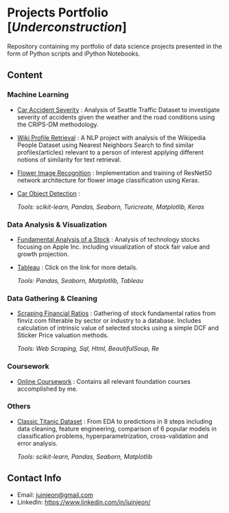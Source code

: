 # Projects Portfolio [_Underconstruction_]
Repository containing my portfolio of data science projects presented in the form of Python scripts and iPython Notebooks. <br> 

## Content

### Machine Learning
- [Car Accident Severity](https://github.com/jjuinni/Portfolio/blob/master/Car_accident_severity_ibmcapstone.ipynb) : Analysis of Seattle Traffic Dataset to investigate severity of accidents given the weather and the road conditions using the CRIPS-DM methodology. 
- [Wiki Profile Retrieval](https://github.com/jjuinni/Portfolio/blob/master/Retrieving%20Similar%20Profiles.ipynb) : A NLP project with analysis of the Wikipedia People Dataset using Nearest Neighbors Search to find similar profiles(articles) relevant to a person of interest applying different notions of similarity for text retrieval.
- [Flower Image Recognition]() : Implementation and training of ResNet50 network architecture for flower image classification using Keras. 
- [Car Object Detection]() : 

	_Tools: scikit-learn, Pandas, Seaborn, Turicreate, Matplotlib, Keras_

### Data Analysis & Visualization
- [Fundamental Analysis of a Stock](https://github.com/jjuinni/Portfolio/blob/master/Fundamental%20Analysis%20of%20a%20Stock/fundamental_analysis_of_apple.ipynb) : Analysis of technology stocks focusing on Apple Inc. including visualization of stock fair value and growth projection.

	
- [Tableau](https://github.com/jjuinni/Portfolio/tree/master/Tableau) : Click on the link for more details.

	_Tools: Pandas, Seaborn, Matplotlib, Tableau_

### Data Gathering & Cleaning 
- [Scraping Financial Ratios](https://github.com/jjuinni/Portfolio/tree/master/Fundamental%20Analysis%20of%20a%20Stock) : Gathering of stock fundamental ratios from finviz.com filterable by sector or industry to a database. Includes calculation of intrinsic value of selected stocks using a simple DCF and Sticker Price valuation methods.

	_Tools: Web Scraping, Sql, Html, BeautifulSoup, Re_

### Coursework
- [Online Coursework](https://github.com/jjuinni/Portfolio/tree/master/Coursework) : Contains all relevant foundation courses accomplished by me.

### Others
- [Classic Titanic Dataset](https://github.com/jjuinni/Portfolio/blob/master/titanic-an-approach-to-top-12.ipynb) : From EDA to predictions in 8 steps including data cleaning, feature engineering, comparison of 6 popular models in classification problems, hyperparametrization, cross-validation and error analysis.

	_Tools: scikit-learn, Pandas, Seaborn, Matplotlib_

## Contact Info
-  Email: juinjeon@gmail.com 
-  LinkedIn: https://www.linkedin.com/in/juinjeon/ 

